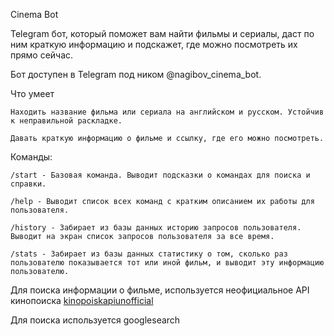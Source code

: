 Cinema Bot

Telegram бот, который поможет вам найти фильмы и сериалы, даст по ним краткую информацию и подскажет, где можно посмотреть их прямо сейчас.

Бот доступен в Telegram под ником @nagibov_cinema_bot.

Что умеет

    Находить название фильма или сериала на английском и русском. Устойчив к неправильной раскладке.

    Давать краткую информацию о фильме и ссылку, где его можно посмотреть.

Команды:

    /start - Базовая команда. Выводит подсказки о командах для поиска и справки.

    /help - Выводит список всех команд с кратким описанием их работы для пользователя.

    /history - Забирает из базы данных историю запросов пользователя. Выводит на экран список запросов пользователя за все время.

    /stats - Забирает из базы данных статистику о том, сколько раз пользователю показывается тот или иной фильм, и выводит эту информацию пользователю.

Для поиска информации о фильме, используется неофициальное API кинопоиска [kinopoiskapiunofficial](https://kinopoiskapiunofficial.tech/)

Для поиска используется googlesearch
